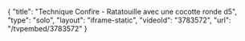 {
    "title": "Technique Confire - Ratatouille avec une cocotte ronde d5",
    "type": "solo",
    "layout": "iframe-static",
    "videoId": "3783572",
    "url": "\/tvpembed\/3783572"
}